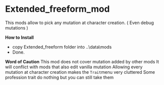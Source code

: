 # Extended_freeform_mod
This mods allow to pick any mutation at character creation. ( Even debug mutations )

**How to Install**

- copy Extended_freeform folder into ..\data\mods
- Done.

**Word of Caution**
This mod does not cover mutation added by other mods
It will conflict with mods that also edit vanilla mutation
Allowing every mutation at character creation makes the `Trait`menu very cluttered
Some profession trait do nothing but you can still take them
